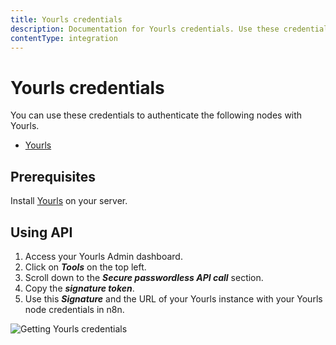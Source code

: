 ```yaml
---
title: Yourls credentials
description: Documentation for Yourls credentials. Use these credentials to authenticate Yourls in n8n, a workflow automation platform.
contentType: integration
---
```


# Yourls credentials

You can use these credentials to authenticate the following nodes with Yourls.

- [Yourls](/integrations/builtin/app-nodes/n8n-nodes-base.yourls/)

## Prerequisites

Install [Yourls](https://github.com/YOURLS/YOURLS) on your server.

## Using API

1. Access your Yourls Admin dashboard.
2. Click on ***Tools*** on the top left.
3. Scroll down to the ***Secure passwordless API call*** section.
4. Copy the ***signature token***.
5. Use this ***Signature*** and the URL of your Yourls instance with your Yourls node credentials in n8n.

![Getting Yourls credentials](/_images/integrations/builtin/credentials/yourls/using-api.gif)

